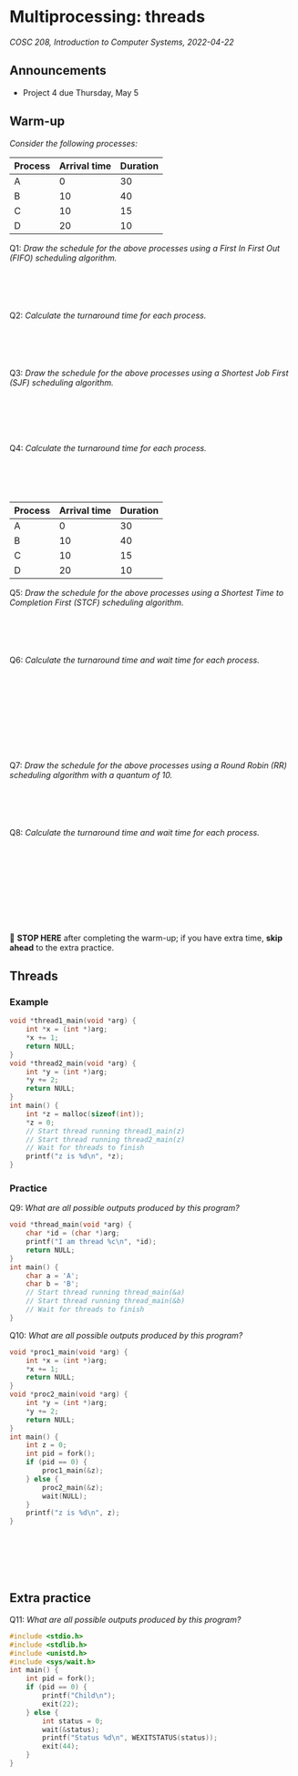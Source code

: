 # Multiprocessing: threads
_COSC 208, Introduction to Computer Systems, 2022-04-22_

## Announcements
* Project 4 due Thursday, May 5

## Warm-up
_Consider the following processes:_

| Process | Arrival time   | Duration | 
|---------|----------------|----------|
| A       | 0              | 30       |
| B       | 10             | 40       |
| C       | 10             | 15       |
| D       | 20             | 10       |

Q1: _Draw the schedule for the above processes using a First In First Out (FIFO) scheduling algorithm._
```





```

Q2: _Calculate the turnaround time for each process._
```





```

Q3: _Draw the schedule for the above processes using a Shortest Job First (SJF) scheduling algorithm._
```






```

Q4: _Calculate the turnaround time for each process._
```





```

<div style="page-break-after:always;"></div>

| Process | Arrival time   | Duration | 
|---------|----------------|----------|
| A       | 0              | 30       |
| B       | 10             | 40       |
| C       | 10             | 15       |
| D       | 20             | 10       |

Q5: _Draw the schedule for the above processes using a Shortest Time to Completion First (STCF) scheduling algorithm._
```





```

Q6: _Calculate the turnaround time and wait time for each process._
```











```

Q7: _Draw the schedule for the above processes using a Round Robin (RR) scheduling algorithm with a quantum of 10._
```





```

Q8: _Calculate the turnaround time and wait time for each process._
```











```

🛑 **STOP HERE** after completing the warm-up; if you have extra time, **skip ahead** to the extra practice.

<div style="page-break-after:always;"></div>

## Threads

### Example
```C
void *thread1_main(void *arg) {
    int *x = (int *)arg;
    *x += 1;
    return NULL;
}
void *thread2_main(void *arg) {
    int *y = (int *)arg;
    *y += 2;
    return NULL;
}
int main() {
    int *z = malloc(sizeof(int));
    *z = 0;
    // Start thread running thread1_main(z)
    // Start thread running thread2_main(z)
    // Wait for threads to finish
    printf("z is %d\n", *z);
}
```

### Practice 
Q9: _What are all possible outputs produced by this program?_
```C
void *thread_main(void *arg) {
    char *id = (char *)arg;
    printf("I am thread %c\n", *id);
    return NULL;
}
int main() {
    char a = 'A';
    char b = 'B';
    // Start thread running thread_main(&a)
    // Start thread running thread_main(&b)
    // Wait for threads to finish
}
```

<div style="page-break-after:always;"></div>

Q10: _What are all possible outputs produced by this program?_
```C
void *proc1_main(void *arg) {
    int *x = (int *)arg;
    *x += 1;
    return NULL;
}
void *proc2_main(void *arg) {
    int *y = (int *)arg;
    *y += 2;
    return NULL;
}
int main() {
    int z = 0;
    int pid = fork();
    if (pid == 0) {
        proc1_main(&z);
    } else {
        proc2_main(&z);
        wait(NULL);
    }
    printf("z is %d\n", z);
}
```

```






```

## Extra practice
Q11: _What are all possible outputs produced by this program?_
```C
#include <stdio.h>
#include <stdlib.h>
#include <unistd.h>
#include <sys/wait.h>
int main() {
    int pid = fork();
    if (pid == 0) {
        printf("Child\n");
        exit(22);
    } else {
        int status = 0;
        wait(&status);
        printf("Status %d\n", WEXITSTATUS(status));
        exit(44);
    }
}
```